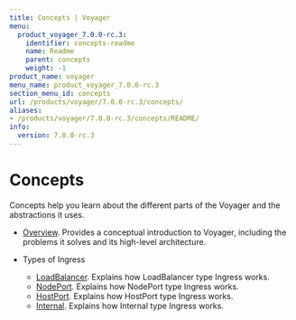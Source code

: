 ```yaml
---
title: Concepts | Voyager
menu:
  product_voyager_7.0.0-rc.3:
    identifier: concepts-readme
    name: Readme
    parent: concepts
    weight: -1
product_name: voyager
menu_name: product_voyager_7.0.0-rc.3
section_menu_id: concepts
url: /products/voyager/7.0.0-rc.3/concepts/
aliases:
- /products/voyager/7.0.0-rc.3/concepts/README/
info:
  version: 7.0.0-rc.3
---
```


# Concepts

Concepts help you learn about the different parts of the Voyager and the abstractions it uses.

- [Overview](/products/voyager/7.0.0-rc.3/concepts/overview). Provides a conceptual introduction to Voyager, including the problems it solves and its high-level architecture.

- Types of Ingress
  - [LoadBalancer](/products/voyager/7.0.0-rc.3/concepts/ingress-types/loadbalancer). Explains how LoadBalancer type Ingress works.
  - [NodePort](/products/voyager/7.0.0-rc.3/concepts/ingress-types/nodeport). Explains how NodePort type Ingress works.
  - [HostPort](/products/voyager/7.0.0-rc.3/concepts/ingress-types/hostport). Explains how HostPort type Ingress works.
  - [Internal](/products/voyager/7.0.0-rc.3/concepts/ingress-types/internal). Explains how Internal type Ingress works.
